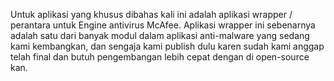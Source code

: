 Untuk aplikasi yang khusus dibahas kali ini adalah aplikasi wrapper / perantara untuk Engine antivirus McAfee. Aplikasi wrapper ini sebenarnya adalah satu dari banyak modul dalam aplikasi anti-malware yang sedang kami kembangkan, dan sengaja kami publish dulu karen sudah kami anggap telah final dan butuh pengembangan lebih cepat dengan di open-source kan.